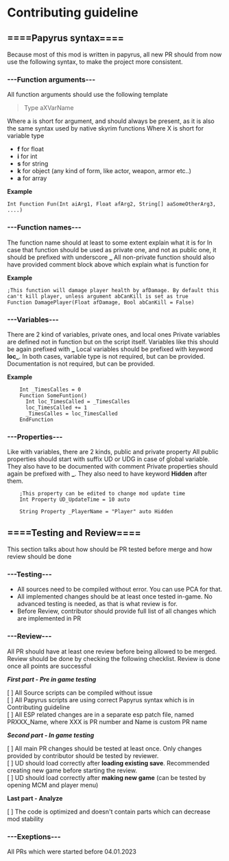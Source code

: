# Contributing guideline

## ====Papyrus syntax====

Because most of this mod is written in papyrus, all new PR should from now use the following syntax, to make the project more consistent.

### ---Function arguments---

All function arguments should use the following template

> Type aXVarName

Where a is short for argument, and should always be present, as it is also the same syntax used by native skyrim functions
Where X is short for variable type

- **f** for float
- **i** for int
- **s** for string
- **k** for object (any kind of form, like actor, weapon, armor etc..)
- **a** for array

**Example**

```
Int Function Fun(Int aiArg1, Float afArg2, String[] aaSomeOtherArg3, ....)
```

### ---Function names---

The function name should at least to some extent explain what it is for
In case that function should be used as private one, and not as public one, it should be prefixed with underscore **\_**
All non-private function should also have provided comment block above which explain what is function for

**Example**
```
;This function will damage player health by afDamage. By default this can't kill player, unless argument abCanKill is set as true
Function DamagePlayer(Float afDamage, Bool abCanKill = False)
```

### ---Variables---

There are 2 kind of variables, private ones, and local ones
Private variables are defined not in function but on the script itself. Variables like this should be again prefixed with **\_**
Local variables should be prefixed with keyword **loc\_**.
In both cases, variable type is not required, but can be provided.
Documentation is not required, but can be provided.

**Example**

```
    Int _TimesCalles = 0  
    Function SomeFuntion()  
      Int loc_TimesCalled = _TimesCalles  
      loc_TimesCalled += 1  
      _TimesCalles = loc_TimesCalled  
    EndFunction 
```

### ---Properties---

Like with variables, there are 2 kinds, public and private property
All public properties should start with suffix UD or UDG in case of global variable. They also have to be documented with comment
Private properties should again be prefixed with **\_**. They also need to have keyword **Hidden** after them.

```
    ;This property can be edited to change mod update time
    Int Property UD_UpdateTime = 10 auto
    
    String Property _PlayerName = "Player" auto Hidden
```

## ====Testing and Review====

This section talks about how should be PR tested before merge and how review should be done

### ---Testing---

- All sources need to be compiled without error. You can use PCA for that.
- All implemented changes should be at least once tested in-game. No advanced testing is needed, as that is what review is for.
- Before Review, contributor should provide full list of all changes which are implemented in PR

### ---Review---

All PR should have at least one review before being allowed to be merged. Review should be done by checking the following checklist. Review is done once all points are successful

***First part - Pre in game testing***

[ ] All Source scripts can be compiled without issue    
[ ] All Papyrus scripts are using correct Papyrus syntax which is in Contributing guideline    
[ ] All ESP related changes are in a separate esp patch file, named PRXXX_Name, where XXX is PR number and Name is custom PR name    

***Second part - In game testing***

[ ] All main PR changes should be tested at least once. Only changes provided by contributor should be tested by reviewer.    
[ ] UD should load correctly after **loading existing save**. Recommended creating new game before starting the review.    
[ ] UD should load correctly after **making new game** (can be tested by opening MCM and player menu)    

**Last part - Analyze**

[ ] The code is optimized and doesn't contain parts which can decrease mod stability    

### ---Exeptions---
All PRs which were started before 04.01.2023
